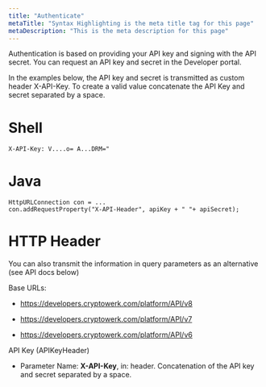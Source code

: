 ```yaml
---
title: "Authenticate"
metaTitle: "Syntax Highlighting is the meta title tag for this page"
metaDescription: "This is the meta description for this page"
---
```


Authentication is based on providing your API key and signing with the API secret.
You can request an API key and secret in the Developer portal.

In the examples below, the API key and secret is transmitted as custom header X-API-Key.
To create a valid value concatenate the API Key and secret separated by a space.

# Shell
```shell
X-API-Key: V....o= A...DRM="
```

# Java
```ava
HttpURLConnection con = ...
con.addRequestProperty("X-API-Header", apiKey + " "+ apiSecret);
```
 # HTTP Header
You can also transmit the information in query parameters as an alternative (see API docs below)

Base URLs:

* <a href="https://developers.cryptowerk.com/platform/API/v8">https://developers.cryptowerk.com/platform/API/v8</a>

* <a href="https://developers.cryptowerk.com/platform/API/v7">https://developers.cryptowerk.com/platform/API/v7</a>

* <a href="https://developers.cryptowerk.com/platform/API/v6">https://developers.cryptowerk.com/platform/API/v6</a>

API Key (APIKeyHeader)
* Parameter Name: **X-API-Key**, in: header. Concatenation of the API key and secret separated by a space.
